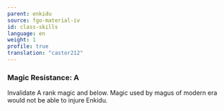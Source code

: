 ```yaml
---
parent: enkidu
source: fgo-material-iv
id: class-skills
language: en
weight: 1
profile: true
translation: "castor212"
---
```


### Magic Resistance: A

Invalidate A rank magic and below.
Magic used by magus of modern era would not be able to injure Enkidu.
